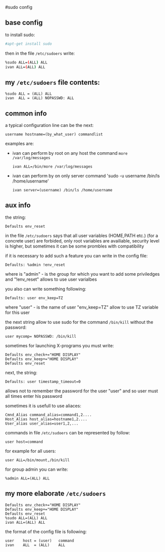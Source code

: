 #sudo config

## base config
to install sudo:
```sh
#apt-get install sudo 
```

then in the file `/etc/sudoers` write:
```sh
%sudo ALL=(ALL) ALL 
ivan ALL=(ALL) ALL    
```

 
## my `/etc/sudoers` file contents:
```
%sudo ALL = (ALL) ALL 
ivan  ALL = (ALL) NOPASSWD: ALL  
```


## common info
a typical configuration line can be the next:
```
username hostname=(by_what_user) commandlist  
```

examples are:
- ivan can perform by root on any host the command `more /var/log/messages`
  ```
  ivan ALL=/bin/more /var/log/messages
  ```

- ivan can perform by <username>
  on only server command 'sudo -u username /bin/ls /home/username'
  ```
  ivan server=(username) /bin/ls /home/username 
  ```


## aux info
the string:
```
Defaults env_reset 
```
in the file `/etc/sudoers` says
that all user variables (HOME,PATH etc.) (for a concrete user) are forbided,
only root variables are availiable,
security level is higher, 
but sometimes it can be some prombles with compatibility

if it is necessary to add such a feature you can write in the config file:
```
Defaults: %admin !env_reset 
```
where is "admin" - is the group for which you want to add some priviledges
and "!env_reset" allows to use user varialbes

you also can write something following:
```
Defaults: user env_keep=TZ 
```
where "user" - is the name of user
"env_keep=TZ" allow to use TZ variable for this user


the next string allow to use sudo for the command `/bin/kill` without the password:
```
user mycomp= NOPASSWD: /bin/kill 
```

sometimes for launching X-programs you must write:
```
Defaults env_check+="HOME DISPLAY"
Defaults env_keep+="HOME DISPLAY"  
Defaults env_reset                  
```

next, the string: 
```
Defaults: user timestamp_timeout=0 
```
allows not to remember the password for the user "user"
and so user must all times enter his password

sometimes it is usefull to use aliaces:
```
Cmnd_Alias command_alias=command1,2....
Host_Alias host_alias=hostname1,2.... 
User_alias user_alias=user1,2,...      
```
 
commands in file `/etc/sudoers` can be represented by follow:
```
user host=command        
```

for example for all users:
```
user ALL=/bin/mount,/bin/kill
```

for group admin you can write:
```
%admin ALL=(ALL) ALL 
```
 
## my more elaborate `/etc/sudoers`
```
Defaults env_check+="HOME DISPLAY"
Defaults env_keep+="HOME DISPLAY"
Defaults env_reset
%sudo ALL=(ALL) ALL                     
ivan ALL=(ALL) ALL                       
```

the format of the config file is following:
```
user	host = (user)	command
ivan	ALL  = (ALL)    ALL
```

